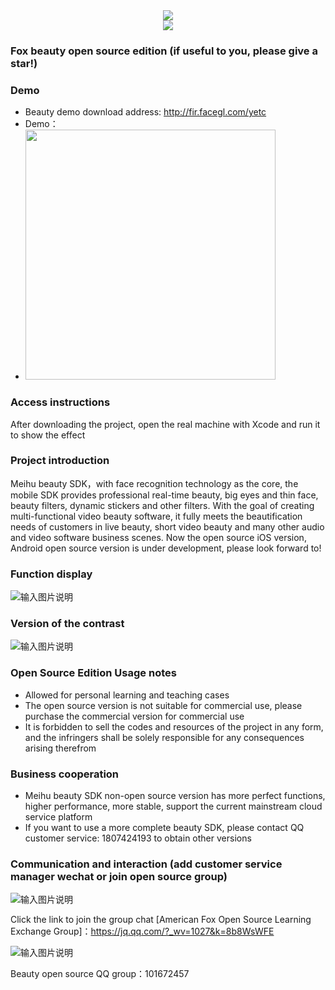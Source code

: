 <div align=center><img src="https://images.gitee.com/uploads/images/2021/0807/140824_628c2001_9236797.png" /></div>
<div align=center><img src="https://images.gitee.com/uploads/images/2021/0807/140839_fa112ac1_9236797.png" /></div>

### Fox beauty open source edition (if useful to you, please give a star!)

### Demo
- Beauty demo download address: <a target="_blank" href="http://fir.facegl.com/yetc">http://fir.facegl.com/yetc</a>
- Demo：
- <img src="https://images.gitee.com/uploads/images/2021/0611/133433_ea131003_2073279.png" width="400"/>

### Access instructions
After downloading the project, open the real machine with Xcode and run it to show the effect

### Project introduction
Meihu beauty SDK，with face recognition technology as the core, the mobile SDK provides professional real-time beauty, big eyes and thin face, beauty filters, dynamic stickers and other filters. With the goal of creating multi-functional video beauty software, it fully meets the beautification needs of customers in live beauty, short video beauty and many other audio and video software business scenes. Now the open source iOS version, Android open source version is under development, please look forward to!

### Function display
![输入图片说明](https://gitee.com/MeiHuSDK/meihu-meiyan/raw/master/QQ%E5%9B%BE%E7%89%8720220323170222.png)


### Version of the contrast
![输入图片说明](https://images.gitee.com/uploads/images/2021/0916/185939_2e66c575_9236797.png "wxer1.png")

### Open Source Edition Usage notes

- Allowed for personal learning and teaching cases
- The open source version is not suitable for commercial use, please purchase the commercial version for commercial use
- It is forbidden to sell the codes and resources of the project in any form, and the infringers shall be solely responsible for any consequences arising therefrom

### Business cooperation
* Meihu beauty SDK non-open source version has more perfect functions, higher performance, more stable, support the current mainstream cloud service platform
* If you want to use a more complete beauty SDK, please contact QQ customer service: 1807424193 to obtain other versions

### Communication and interaction (add customer service manager wechat or join open source group)
![输入图片说明](https://images.gitee.com/uploads/images/2021/0916/185939_2e66c575_9236797.png "wxer1.png")


Click the link to join the group chat [American Fox Open Source Learning Exchange Group]：https://jq.qq.com/?_wv=1027&k=8b8WsWFE

![输入图片说明](https://images.gitee.com/uploads/images/2021/0916/173830_95d0c197_9236797.png "美狐开源学习交流群群聊二维码.png")

Beauty open source QQ group：101672457
